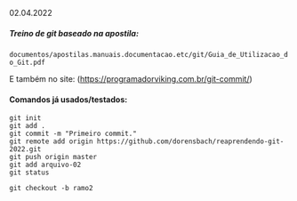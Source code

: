 02.04.2022

##### Treino de git baseado na apostila:
`documentos/apostilas.manuais.documentacao.etc/git/Guia_de_Utilizacao_do_Git.pdf`

E também no site:
(https://programadorviking.com.br/git-commit/)

#### Comandos já usados/testados:

```git
git init
git add .
git commit -m "Primeiro commit."
git remote add origin https://github.com/dorensbach/reaprendendo-git-2022.git
git push origin master
git add arquivo-02
git status

git checkout -b ramo2
```
